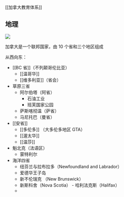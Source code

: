[[加拿大教育体系]]


## 地理
![](https://picture-guan.oss-cn-hangzhou.aliyuncs.com/20220829144453.png)

加拿大是一个联邦国家，由 10 个省和三个地区组成

从西向东：
- [[BC 省]]（不列颠哥伦比亚）
	- [[温哥华]]
	- [[维多利亚]]（省会）
- 草原三省
	- 阿尔伯塔（阿省）
		- 石油工业
		- 班芙国家公园
	- 萨斯喀彻温（萨省）
	- 马尼托巴（曼省）
- [[安省]]
	- [[多伦多]] （大多伦多地区 GTA）
	- [[渥太华]]
	- [[温莎]]
- 魁北克（法语区）
	- 蒙特利尔
- 海洋四省
	- 纽芬兰与拉布拉多（Newfoundland and Labrador）
	- 爱德华王子岛
	- 新不伦瑞克 （New Brunswick） 
	- 新斯科舍（Nova Scotia） - 哈利法克斯（Halifax）
	- <!--面朝大海、春暖花开、民风淳朴、经济不行-->